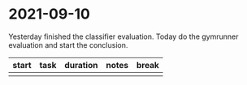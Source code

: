 # 2021-09-10
Yesterday finished the classifier evaluation.  Today do the gymrunner evaluation and start the conclusion.  


| start | task | duration | notes | break |
| ----- | ---- | -------- | ----- | ----- |
|       |      |          |       |       |